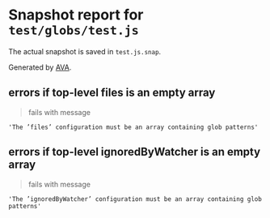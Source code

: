 # Snapshot report for `test/globs/test.js`

The actual snapshot is saved in `test.js.snap`.

Generated by [AVA](https://avajs.dev).

## errors if top-level files is an empty array

> fails with message

    'The ’files’ configuration must be an array containing glob patterns'

## errors if top-level ignoredByWatcher is an empty array

> fails with message

    'The ’ignoredByWatcher’ configuration must be an array containing glob patterns'
